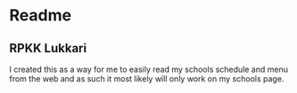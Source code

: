 # Readme
## RPKK Lukkari
I created this as a way for me to easily read my schools schedule and menu from the web and as such it most likely will only work on my schools page.